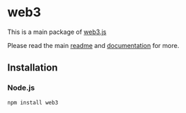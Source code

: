 # web3

This is a main package of [web3.js](https://github.com/ethereum/web3.js)

Please read the main [readme](https://github.com/ethereum/web3.js/blob/1.0/README.md) and [documentation](https://web3js.readthedocs.io/en/1.0/) for more.

## Installation

### Node.js

```bash
npm install web3
```
